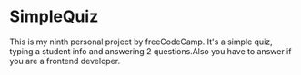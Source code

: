 # SimpleQuiz
This is my ninth personal project by freeCodeCamp.
It's a simple quiz, typing a student info and answering 2 questions.Also you have to answer if you are a frontend developer.
